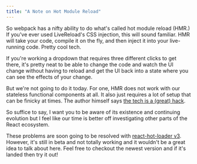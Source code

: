 ```yaml
---
title: "A Note on Hot Module Reload"
---
```


So webpack has a nifty ability to do what's called hot module reload (HMR.) If you've ever used LiveReload's CSS injection, this will sound familiar. HMR will take your code, compile it on the fly, and then inject it into your live-running code. Pretty cool tech.

If you're working a dropdown that requires three different clicks to get there, it's pretty neat to be able to change the code and watch the UI change without having to reload and get the UI back into a state where you can see the effects of your change.

But we're not going to do it today. For one, HMR does not work with our stateless functional components at all. It also just requires a lot of setup that can be finicky at times. The author himself says [the tech is a (great) hack][hmr-death].

So suffice to say, I want you to be aware of its existence and continuing evolution but I feel like our time is better off investigating other parts of the React ecosystem.

These problems are soon going to be resolved with [react-hot-loader v3][hmr3]. However, it's still in beta and not totally working and it wouldn't be a great idea to talk about here. Feel free to checkout the newest version and if it's landed then try it out!

[hmr-death]: https://medium.com/@dan_abramov/the-death-of-react-hot-loader-765fa791d7c4#.80xafsv2d
[hmr3]: https://github.com/gaearon/react-hot-loader/pull/240